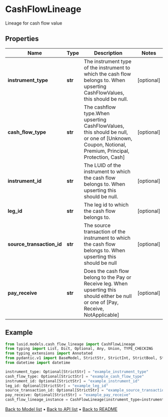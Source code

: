 # CashFlowLineage

Lineage for cash flow value
## Properties
Name | Type | Description | Notes
------------ | ------------- | ------------- | -------------
**instrument_type** | **str** | The instrument type of the instrument to which the cash flow belongs to. When upserting CashFlowValues, this  should be null. | [optional] 
**cash_flow_type** | **str** | The cashflow type.When upserting CashFlowValues, this should be null, or one of [Unknown, Coupon, Notional,  Premium, Principal, Protection, Cash] | [optional] 
**instrument_id** | **str** | The LUID of the instrument to which the cash flow belongs to. When upserting this should be null. | [optional] 
**leg_id** | **str** | The leg id to which the cash flow belongs to. | [optional] 
**source_transaction_id** | **str** | The source transaction of the instrument to which the cash flow belongs to. When upserting this should be null | [optional] 
**pay_receive** | **str** | Does the cash flow belong to the Pay or Receive leg. When upserting this should either be null or one of [Pay, Receive, NotApplicable] | [optional] 
## Example

```python
from lusid.models.cash_flow_lineage import CashFlowLineage
from typing import List, Dict, Optional, Any, Union, TYPE_CHECKING
from typing_extensions import Annotated
from pydantic.v1 import BaseModel, StrictStr, StrictInt, StrictBool, StrictFloat, StrictBytes, Field, validator, ValidationError, conlist, constr
from datetime import datetime

instrument_type: Optional[StrictStr] = "example_instrument_type"
cash_flow_type: Optional[StrictStr] = "example_cash_flow_type"
instrument_id: Optional[StrictStr] = "example_instrument_id"
leg_id: Optional[StrictStr] = "example_leg_id"
source_transaction_id: Optional[StrictStr] = "example_source_transaction_id"
pay_receive: Optional[StrictStr] = "example_pay_receive"
cash_flow_lineage_instance = CashFlowLineage(instrument_type=instrument_type, cash_flow_type=cash_flow_type, instrument_id=instrument_id, leg_id=leg_id, source_transaction_id=source_transaction_id, pay_receive=pay_receive)

```

[Back to Model list](../README.md#documentation-for-models) &#8226; [Back to API list](../README.md#documentation-for-api-endpoints) &#8226; [Back to README](../README.md)

